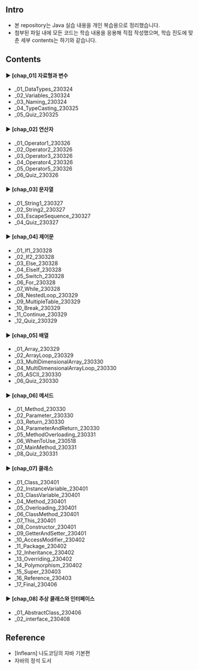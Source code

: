 ####
## Intro
- 본 repository는 Java 실습 내용을 개인 복습용으로 정리했습니다.
- 첨부된 파일 내에 모든 코드는 학습 내용을 응용해 직접 작성했으며, 학습 진도에 맞춘 세부 contents는 하기와 같습니다.
####
## Contents
#### ► [chap_01] 자료형과 변수
- _01_DataTypes_230324
- _02_Variables_230324
- _03_Naming_230324
- _04_TypeCasting_230325
- _05_Quiz_230325
####
#### ► [chap_02] 연산자
- _01_Operator1_230326
- _02_Operator2_230326
- _03_Operator3_230326
- _04_Operator4_230326
- _05_Operator5_230326
- _06_Quiz_230326
####
#### ► [chap_03] 문자열
- _01_String1_230327
- _02_String2_230327
- _03_EscapeSequence_230327
- _04_Quiz_230327
####
#### ► [chap_04] 제어문
- _01_If1_230328
- _02_If2_230328
- _03_Else_230328
- _04_ElseIf_230328
- _05_Switch_230328
- _06_For_230328
- _07_While_230328
- _08_NestedLoop_230329
- _09_MultipleTable_230329
- _10_Break_230329
- _11_Continue_230329
- _12_Quiz_230329
####
#### ► [chap_05] 배열
- _01_Array_230329
- _02_ArrayLoop_230329
- _03_MultiDimensionalArray_230330
- _04_MultiDimensionalArrayLoop_230330
- _05_ASCII_230330
- _06_Quiz_230330
####
#### ► [chap_06] 메서드
- _01_Method_230330
- _02_Parameter_230330
- _03_Return_230330
- _04_ParameterAndReturn_230330
- _05_MethodOverloading_230331
- _06_WhenToUse_230518
- _07_MainMethod_230331
- _08_Quiz_230331
####
#### ► [chap_07] 클래스
- _01_Class_230401
- _02_InstanceVariable_230401
- _03_ClassVariable_230401
- _04_Method_230401
- _05_Overloading_230401
- _06_ClassMethod_230401
- _07_This_230401
- _08_Constructor_230401
- _09_GetterAndSetter_230401
- _10_AccessModifier_230402
- _11_Package_230402
- _12_Inheritance_230402
- _13_Overriding_230402
- _14_Polymorphism_230402
- _15_Super_230403
- _16_Reference_230403
- _17_Final_230406
####
#### ► [chap_08] 추상 클래스와 인터페이스
- _01_AbstractClass_230406
- _02_interface_230408
####
## Reference
- [Inflearn] 나도코딩의 자바 기본편
- 자바의 정석 도서
####
